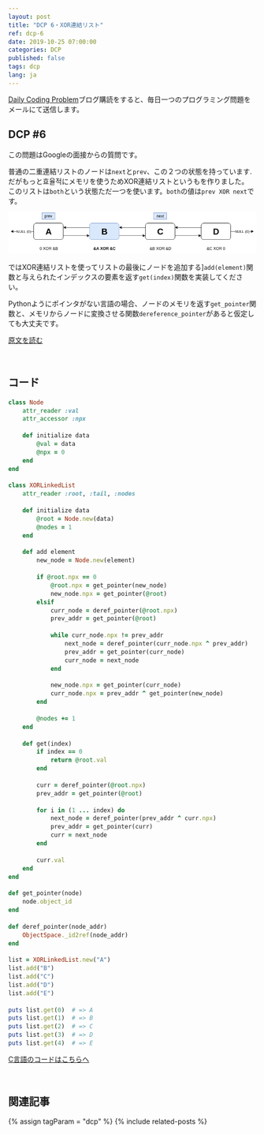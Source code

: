 ```yaml
---
layout: post
title: "DCP 6・XOR連結リスト"
ref: dcp-6
date: 2019-10-25 07:00:00
categories: DCP
published: false
tags: dcp
lang: ja
---
```


[Daily Coding Problem](https://www.dailycodingproblem.com)ブログ購読をすると、毎日一つのプログラミング問題をメールにて送信します。

## **DCP #6**

この問題はGoogleの面接からの質問です。

普通の二重連結リストのノードは`next`と`prev`、この２つの状態を持っています. だがもっと효율적にメモリを使うためXOR連結リストというもを作りました。
このリストは`both`という状態ただ一つを使います。`both`の値は`prev XOR next`です。

![XOR list visual](/assets/images/dcp/problem6/xor.png)

ではXOR連結リストを使ってリストの最後にノードを追加する]`add(element)`関数と与えられたインデックスの要素を返す`get(index)`関数を実装してください。

Pythonようにポインタがない言語の場合、ノードのメモリを返す`get_pointer`関数と、メモリからノードに変換させる関数`dereference_pointer`があると仮定しても大丈夫です。


[原文を読む](en-dcp-6.html#dcp6)

<br>

## **コード**

```rb
class Node
    attr_reader :val
    attr_accessor :npx

    def initialize data
        @val = data
        @npx = 0
    end
end

class XORLinkedList
    attr_reader :root, :tail, :nodes

    def initialize data
        @root = Node.new(data)
        @nodes = 1
    end

    def add element
        new_node = Node.new(element)

        if @root.npx == 0
            @root.npx = get_pointer(new_node)
            new_node.npx = get_pointer(@root)
        elsif
            curr_node = deref_pointer(@root.npx)
            prev_addr = get_pointer(@root)
            
            while curr_node.npx != prev_addr
                next_node = deref_pointer(curr_node.npx ^ prev_addr)
                prev_addr = get_pointer(curr_node)
                curr_node = next_node
            end

            new_node.npx = get_pointer(curr_node)
            curr_node.npx = prev_addr ^ get_pointer(new_node)
        end

        @nodes += 1
    end

    def get(index)
        if index == 0
            return @root.val
        end

        curr = deref_pointer(@root.npx)
        prev_addr = get_pointer(@root)

        for i in (1 ... index) do
            next_node = deref_pointer(prev_addr ^ curr.npx)   
            prev_addr = get_pointer(curr)
            curr = next_node
        end

        curr.val
    end
end

def get_pointer(node)
    node.object_id
end

def deref_pointer(node_addr)
    ObjectSpace._id2ref(node_addr)
end

list = XORLinkedList.new("A")
list.add("B")
list.add("C")
list.add("D")
list.add("E")

puts list.get(0)  # => A
puts list.get(1)  # => B
puts list.get(2)  # => C
puts list.get(3)  # => D
puts list.get(4)  # => E
```

[C言語のコードはこちらへ](https://github.com/muicode/DCP/blob/master/problem6/dcp6.c)


<br>

## **関連記事**
{% assign tagParam = "dcp" %}
{% include related-posts %}
